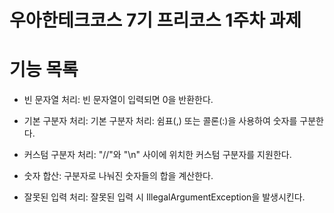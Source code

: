 # 우아한테크코스 7기 프리코스 1주차 과제

# 기능 목록

- 빈 문자열 처리: 빈 문자열이 입력되면 0을 반환한다.

- 기본 구분자 처리: 기본 구분자 처리: 쉼표(,) 또는 콜론(:)을 사용하여 숫자를 구분한다.

- 커스텀 구분자 처리: "//"와 "\n" 사이에 위치한 커스텀 구분자를 지원한다.

- 숫자 합산: 구분자로 나눠진 숫자들의 합을 계산한다.

- 잘못된 입력 처리: 잘못된 입력 시 IllegalArgumentException을 발생시킨다.
